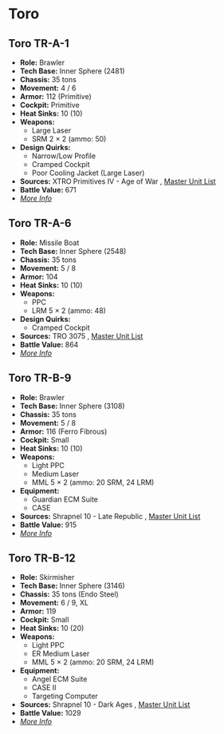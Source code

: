 # Toro 

## Toro TR-A-1 

- **Role:** Brawler 
- **Tech Base:** Inner Sphere (2481) 
- **Chassis:** 35 tons 
- **Movement:** 4 / 6 
- **Armor:** 112 (Primitive) 
- **Cockpit:** Primitive 
- **Heat Sinks:** 10 (10) 
- **Weapons:** 
  - Large Laser 
  - SRM 2 × 2 (ammo: 50) 
- **Design Quirks:** 
  - Narrow/Low Profile 
  - Cramped Cockpit 
  - Poor Cooling Jacket (Large Laser) 
- **Sources:** XTRO Primitives IV - Age of War , [Master Unit List](http://masterunitlist.info/Unit/Details/3276) 
- **Battle Value:** 671 
- [*More Info*](toro/toro_tr-a-1.md) 

## Toro TR-A-6 

- **Role:** Missile Boat 
- **Tech Base:** Inner Sphere (2548) 
- **Chassis:** 35 tons 
- **Movement:** 5 / 8 
- **Armor:** 104 
- **Heat Sinks:** 10 (10) 
- **Weapons:** 
  - PPC 
  - LRM 5 × 2 (ammo: 48) 
- **Design Quirks:** 
  - Cramped Cockpit 
- **Sources:** TRO 3075 , [Master Unit List](http://masterunitlist.info/Unit/Details/3277) 
- **Battle Value:** 864 
- [*More Info*](toro/toro_tr-a-6.md) 

## Toro TR-B-9 

- **Role:** Brawler 
- **Tech Base:** Inner Sphere (3108) 
- **Chassis:** 35 tons 
- **Movement:** 5 / 8 
- **Armor:** 116 (Ferro Fibrous) 
- **Cockpit:** Small 
- **Heat Sinks:** 10 (10) 
- **Weapons:** 
  - Light PPC 
  - Medium Laser 
  - MML 5 × 2 (ammo: 20 SRM, 24 LRM) 
- **Equipment:** 
  - Guardian ECM Suite 
  - CASE 
- **Sources:** Shrapnel 10 - Late Republic , [Master Unit List](http://masterunitlist.info/Unit/Details/9249) 
- **Battle Value:** 915 
- [*More Info*](toro/toro_tr-b-9.md) 

## Toro TR-B-12 

- **Role:** Skirmisher 
- **Tech Base:** Inner Sphere (3146) 
- **Chassis:** 35 tons (Endo Steel) 
- **Movement:** 6 / 9, XL 
- **Armor:** 119 
- **Cockpit:** Small 
- **Heat Sinks:** 10 (20) 
- **Weapons:** 
  - Light PPC 
  - ER Medium Laser 
  - MML 5 × 2 (ammo: 20 SRM, 24 LRM) 
- **Equipment:** 
  - Angel ECM Suite 
  - CASE II 
  - Targeting Computer 
- **Sources:** Shrapnel 10 - Dark Ages , [Master Unit List](http://masterunitlist.info/Unit/Details/9250) 
- **Battle Value:** 1029 
- [*More Info*](toro/toro_tr-b-12.md) 

